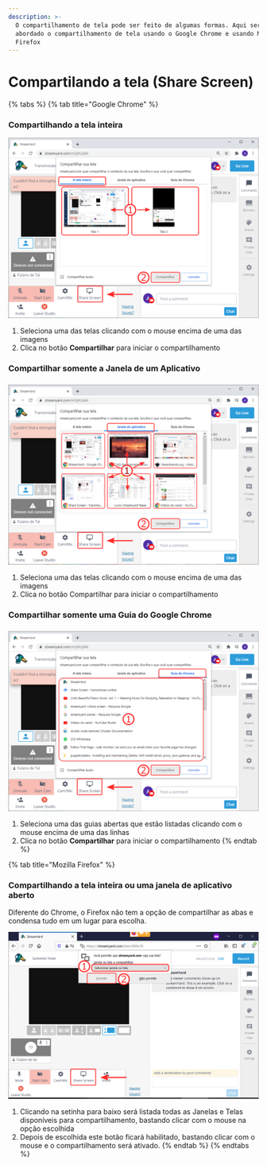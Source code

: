 ```yaml
---
description: >-
  O compartilhamento de tela pode ser feito de algumas formas. Aqui será
  abordado o compartilhamento de tela usando o Google Chrome e usando Mozilla
  Firefox
---
```


# Compartilando a tela \(Share Screen\)

{% tabs %}
{% tab title="Google Chrome" %}
### Compartilhando a tela inteira

![](../../.gitbook/assets/image205%20%284%29.png)

1. Seleciona uma das telas clicando com o mouse encima de uma das imagens
2. Clica no botão **Compartilhar** para iniciar o compartilhamento

### Compartilhar somente a Janela de um Aplicativo

### 

![](../../.gitbook/assets/image205%20%285%29.png)

1. Seleciona uma das telas clicando com o mouse encima de uma das imagens
2. Clica no botão Compartilhar para iniciar o compartilhamento

### Compartilhar somente uma Guia do Google Chrome

### 

![](../../.gitbook/assets/image205%20%286%29.png)

1. Seleciona uma das guias abertas que estão listadas clicando com o mouse encima de uma das linhas
2. Clica no botão **Compartilhar** para iniciar o compartilhamento
{% endtab %}

{% tab title="Mozilla Firefox" %}
### Compartilhando a tela inteira ou uma janela de aplicativo aberto

Diferente do Chrome, o Firefox não tem a opção de compartilhar as abas e condensa tudo em um lugar para escolha.

![](../../.gitbook/assets/image205%20%281%29.png)

1. Clicando na setinha para baixo será listada todas as Janelas e Telas disponíveis para compartilhamento, bastando clicar com o mouse na opção escolhida
2. Depois de escolhida este botão ficará habilitado, bastando clicar com o mouse e o compartilhamento será ativado.
{% endtab %}
{% endtabs %}

